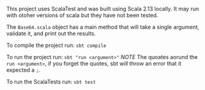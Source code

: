 This project uses ScalaTest and was built using Scala 2.13 locally. It may run with otoher versions of scala but they have not been tested.

The `Base64.scala` object has a main method that will take a single argument, validate it, and print out the results.

To compile the project run: `sbt compile`

To run the project run: `sbt "run <argument>"` *NOTE* The quoates aorund the `run <argument>`, if you forget the quotes, sbt will throw an error that it expected a `;`.

To run the ScalaTests run: `sbt test`
